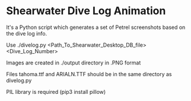 # Shearwater Dive Log Animation

It's a Python script which generates a set of Petrel screenshots based on the dive log info.

Use ./divelog.py <Path_To_Shearwater_Desktop_DB_file> <Dive_Log_Number>

Images are created in ./output directory in .PNG format 

Files tahoma.ttf and ARIALN.TTF should be in the same directory as divelog.py

PIL library is required (pip3 install pillow)
